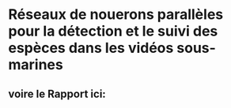 # Réseaux de nouerons parallèles pour la détection et le suivi des espèces dans les vidéos sous-marines

## voire le Rapport ici:


